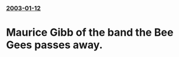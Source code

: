 ### [2003-01-12](/news/2003/01/12/index.md)

#  Maurice Gibb of the band the Bee Gees passes away.



